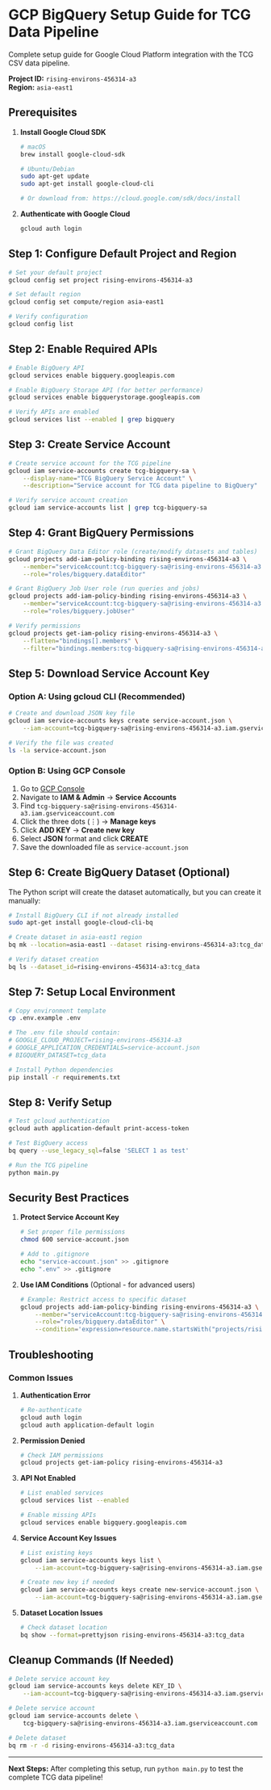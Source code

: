 # GCP BigQuery Setup Guide for TCG Data Pipeline

Complete setup guide for Google Cloud Platform integration with the TCG CSV data pipeline.

**Project ID:** `rising-environs-456314-a3`  
**Region:** `asia-east1`

## Prerequisites

1. **Install Google Cloud SDK**
   ```bash
   # macOS
   brew install google-cloud-sdk
   
   # Ubuntu/Debian
   sudo apt-get update
   sudo apt-get install google-cloud-cli
   
   # Or download from: https://cloud.google.com/sdk/docs/install
   ```

2. **Authenticate with Google Cloud**
   ```bash
   gcloud auth login
   ```

## Step 1: Configure Default Project and Region

```bash
# Set your default project
gcloud config set project rising-environs-456314-a3

# Set default region
gcloud config set compute/region asia-east1

# Verify configuration
gcloud config list
```

## Step 2: Enable Required APIs

```bash
# Enable BigQuery API
gcloud services enable bigquery.googleapis.com

# Enable BigQuery Storage API (for better performance)
gcloud services enable bigquerystorage.googleapis.com

# Verify APIs are enabled
gcloud services list --enabled | grep bigquery
```

## Step 3: Create Service Account

```bash
# Create service account for the TCG pipeline
gcloud iam service-accounts create tcg-bigquery-sa \
    --display-name="TCG BigQuery Service Account" \
    --description="Service account for TCG data pipeline to BigQuery"

# Verify service account creation
gcloud iam service-accounts list | grep tcg-bigquery-sa
```

## Step 4: Grant BigQuery Permissions

```bash
# Grant BigQuery Data Editor role (create/modify datasets and tables)
gcloud projects add-iam-policy-binding rising-environs-456314-a3 \
    --member="serviceAccount:tcg-bigquery-sa@rising-environs-456314-a3.iam.gserviceaccount.com" \
    --role="roles/bigquery.dataEditor"

# Grant BigQuery Job User role (run queries and jobs)
gcloud projects add-iam-policy-binding rising-environs-456314-a3 \
    --member="serviceAccount:tcg-bigquery-sa@rising-environs-456314-a3.iam.gserviceaccount.com" \
    --role="roles/bigquery.jobUser"

# Verify permissions
gcloud projects get-iam-policy rising-environs-456314-a3 \
    --flatten="bindings[].members" \
    --filter="bindings.members:tcg-bigquery-sa@rising-environs-456314-a3.iam.gserviceaccount.com"
```

## Step 5: Download Service Account Key

### Option A: Using gcloud CLI (Recommended)
```bash
# Create and download JSON key file
gcloud iam service-accounts keys create service-account.json \
    --iam-account=tcg-bigquery-sa@rising-environs-456314-a3.iam.gserviceaccount.com

# Verify the file was created
ls -la service-account.json
```

### Option B: Using GCP Console
1. Go to [GCP Console](https://console.cloud.google.com)
2. Navigate to **IAM & Admin** → **Service Accounts**
3. Find `tcg-bigquery-sa@rising-environs-456314-a3.iam.gserviceaccount.com`
4. Click the three dots (⋮) → **Manage keys**
5. Click **ADD KEY** → **Create new key**
6. Select **JSON** format and click **CREATE**
7. Save the downloaded file as `service-account.json`

## Step 6: Create BigQuery Dataset (Optional)

The Python script will create the dataset automatically, but you can create it manually:

```bash
# Install BigQuery CLI if not already installed
sudo apt-get install google-cloud-cli-bq

# Create dataset in asia-east1 region
bq mk --location=asia-east1 --dataset rising-environs-456314-a3:tcg_data

# Verify dataset creation
bq ls --dataset_id=rising-environs-456314-a3:tcg_data
```

## Step 7: Setup Local Environment

```bash
# Copy environment template
cp .env.example .env

# The .env file should contain:
# GOOGLE_CLOUD_PROJECT=rising-environs-456314-a3
# GOOGLE_APPLICATION_CREDENTIALS=service-account.json
# BIGQUERY_DATASET=tcg_data

# Install Python dependencies
pip install -r requirements.txt
```

## Step 8: Verify Setup

```bash
# Test gcloud authentication
gcloud auth application-default print-access-token

# Test BigQuery access
bq query --use_legacy_sql=false 'SELECT 1 as test'

# Run the TCG pipeline
python main.py
```

## Security Best Practices

1. **Protect Service Account Key**
   ```bash
   # Set proper file permissions
   chmod 600 service-account.json
   
   # Add to .gitignore
   echo "service-account.json" >> .gitignore
   echo ".env" >> .gitignore
   ```

2. **Use IAM Conditions** (Optional - for advanced users)
   ```bash
   # Example: Restrict access to specific dataset
   gcloud projects add-iam-policy-binding rising-environs-456314-a3 \
       --member="serviceAccount:tcg-bigquery-sa@rising-environs-456314-a3.iam.gserviceaccount.com" \
       --role="roles/bigquery.dataEditor" \
       --condition='expression=resource.name.startsWith("projects/rising-environs-456314-a3/datasets/tcg_data"),title=TCG Dataset Only'
   ```

## Troubleshooting

### Common Issues

1. **Authentication Error**
   ```bash
   # Re-authenticate
   gcloud auth login
   gcloud auth application-default login
   ```

2. **Permission Denied**
   ```bash
   # Check IAM permissions
   gcloud projects get-iam-policy rising-environs-456314-a3
   ```

3. **API Not Enabled**
   ```bash
   # List enabled services
   gcloud services list --enabled
   
   # Enable missing APIs
   gcloud services enable bigquery.googleapis.com
   ```

4. **Service Account Key Issues**
   ```bash
   # List existing keys
   gcloud iam service-accounts keys list \
       --iam-account=tcg-bigquery-sa@rising-environs-456314-a3.iam.gserviceaccount.com
   
   # Create new key if needed
   gcloud iam service-accounts keys create new-service-account.json \
       --iam-account=tcg-bigquery-sa@rising-environs-456314-a3.iam.gserviceaccount.com
   ```

5. **Dataset Location Issues**
   ```bash
   # Check dataset location
   bq show --format=prettyjson rising-environs-456314-a3:tcg_data
   ```

## Cleanup Commands (If Needed)

```bash
# Delete service account key
gcloud iam service-accounts keys delete KEY_ID \
    --iam-account=tcg-bigquery-sa@rising-environs-456314-a3.iam.gserviceaccount.com

# Delete service account
gcloud iam service-accounts delete \
    tcg-bigquery-sa@rising-environs-456314-a3.iam.gserviceaccount.com

# Delete dataset
bq rm -r -d rising-environs-456314-a3:tcg_data
```

---

**Next Steps:** After completing this setup, run `python main.py` to test the complete TCG data pipeline!